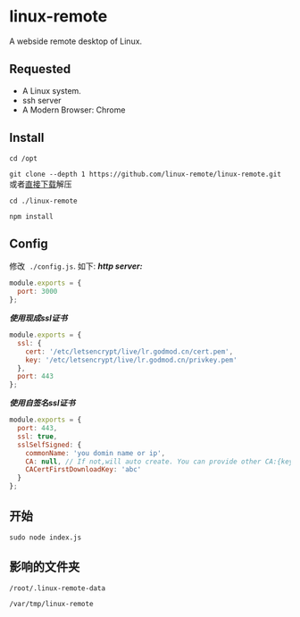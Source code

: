 # linux-remote
A webside remote desktop of Linux.
## Requested
- A Linux system.
- ssh server
- A Modern Browser: Chrome

## Install
`cd /opt`

`git clone --depth 1 https://github.com/linux-remote/linux-remote.git` 或者[直接下载](https://github.com/linux-remote/linux-remote/archive/master.zip)解压

`cd ./linux-remote`

`npm install`
## Config
修改  `./config.js`. 如下:
***http server:***
```js
module.exports = {
  port: 3000
};
```


***使用现成ssl证书***
```js
module.exports = {
  ssl: {
    cert: '/etc/letsencrypt/live/lr.godmod.cn/cert.pem',
    key: '/etc/letsencrypt/live/lr.godmod.cn/privkey.pem'
  },
  port: 443
};
```
***使用自签名ssl证书***
```js
module.exports = {
  port: 443,
  ssl: true,
  sslSelfSigned: {
    commonName: 'you domin name or ip',
    CA: null, // If not,will auto create. You can provide other CA:{key: 'somepath', cert: 'somepath'}
    CACertFirstDownloadKey: 'abc'
  }
};
```

## 开始
`sudo node index.js`

## 影响的文件夹
`/root/.linux-remote-data`

`/var/tmp/linux-remote`
